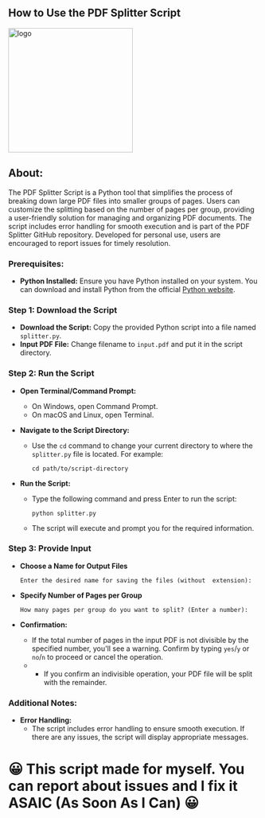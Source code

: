 ## How to Use the PDF Splitter Script
<a href="https://github.com/toprogramm/pdf-splitter">
  <img src="https://www.lukovskii.com/assets/imagehost/scissors.png" alt="logo" height="250">
</a>

## About: 
The PDF Splitter Script is a Python tool that simplifies the process of breaking down large PDF files into smaller groups of pages. Users can customize the splitting based on the number of pages per group, providing a user-friendly solution for managing and organizing PDF documents. The script includes error handling for smooth execution and is part of the PDF Splitter GitHub repository. Developed for personal use, users are encouraged to report issues for timely resolution.

### Prerequisites:
- **Python Installed:** Ensure you have Python installed on your system. You can download and install Python from the official [Python website](https://www.python.org/downloads/).


### Step 1: Download the Script
- **Download the Script:** Copy the provided Python script into a file named `splitter.py`.
- **Input PDF File:** Change filename to `input.pdf` and put it in the script directory.

### Step 2: Run the Script
- **Open Terminal/Command Prompt:**
  - On Windows, open Command Prompt.
  - On macOS and Linux, open Terminal.

- **Navigate to the Script Directory:**
  - Use the `cd` command to change your current directory to where the `splitter.py` file is located. For example:
    ```
    cd path/to/script-directory
    ```

- **Run the Script:**
  - Type the following command and press Enter to run the script:
    ```
    python splitter.py
    ```
  - The script will execute and prompt you for the required information.

### Step 3: Provide Input
- **Choose a Name for Output Files**
    ```
    Enter the desired name for saving the files (without  extension): 
    ```

- **Specify Number of Pages per Group**
    ```
    How many pages per group do you want to split? (Enter a number): 
    ```

- **Confirmation:**
  
  - If the total number of pages in the input PDF is not divisible by the specified number, you'll see a warning. Confirm by typing `yes`/`y` or `no`/`n` to proceed or cancel the operation.
  - - If you confirm an indivisible operation, your PDF file will be split with the remainder.


### Additional Notes:

- **Error Handling:**
  - The script includes error handling to ensure smooth execution. If there are any issues, the script will display appropriate messages.

# 😀 This script made for myself. You can report about issues and I fix it ASAIC (As Soon As I Can) 😀
